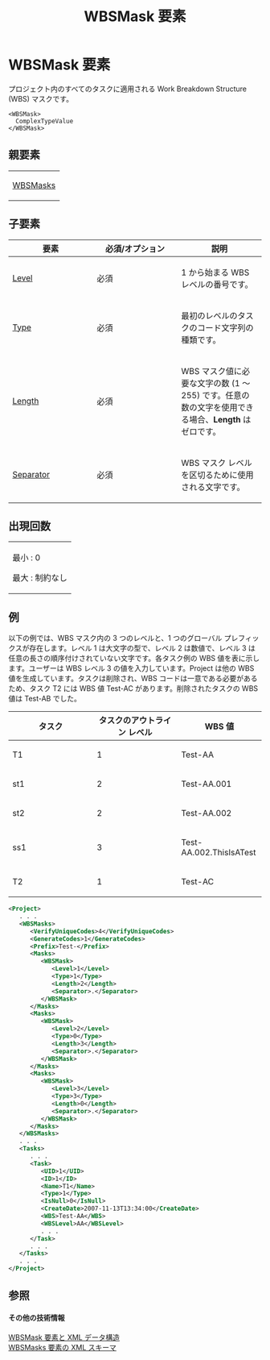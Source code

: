 ﻿---
title: WBSMask 要素
TOCTitle: WBSMask 要素
ms:assetid: ae403c08-a9a6-4116-933f-aaa6202ffda9
ms:mtpsurl: https://msdn.microsoft.com/ja-jp/library/Bb968641(v=office.12)
ms:contentKeyID: 16744553
ms.date: 06/30/2008
mtps_version: v=office.12
dev_langs:
- xml
ms.translationtype: HT
---

# WBSMask 要素

プロジェクト内のすべてのタスクに適用される Work Breakdown Structure (WBS) マスクです。

    <WBSMask>
      ComplexTypeValue
    </WBSMask>

## 親要素

<table>
<colgroup>
<col style="width: 100%" />
</colgroup>
<tbody>
<tr class="odd">
<td><p><a href="wbsmasks-element.md">WBSMasks</a></p></td>
</tr>
</tbody>
</table>


## 子要素


<table>
<colgroup>
<col style="width: 33%" />
<col style="width: 33%" />
<col style="width: 33%" />
</colgroup>
<thead>
<tr class="header">
<th>要素</th>
<th>必須/オプション</th>
<th>説明</th>
</tr>
</thead>
<tbody>
<tr class="odd">
<td><p><a href="level-element.md">Level</a></p></td>
<td><p>必須</p></td>
<td><p>1 から始まる WBS レベルの番号です。</p></td>
</tr>
<tr class="even">
<td><p><a href="type-element-multiple-parents.md">Type</a></p></td>
<td><p>必須</p></td>
<td><p>最初のレベルのタスクのコード文字列の種類です。</p></td>
</tr>
<tr class="odd">
<td><p><a href="length-element.md">Length</a></p></td>
<td><p>必須</p></td>
<td><p>WBS マスク値に必要な文字の数 (1 ～ 255) です。任意の数の文字を使用できる場合、<strong>Length</strong> はゼロです。</p></td>
</tr>
<tr class="even">
<td><p><a href="separator-element.md">Separator</a></p></td>
<td><p>必須</p></td>
<td><p>WBS マスク レベルを区切るために使用される文字です。</p></td>
</tr>
</tbody>
</table>


## 出現回数

<table>
<colgroup>
<col style="width: 100%" />
</colgroup>
<tbody>
<tr class="odd">
<td><p>最小 : 0</p>
<p>最大 : 制約なし</p></td>
</tr>
</tbody>
</table>


## 例

以下の例では、WBS マスク内の 3 つのレベルと、1 つのグローバル プレフィックスが存在します。レベル 1 は大文字の型で、レベル 2 は数値で、レベル 3 は任意の長さの順序付けされていない文字です。各タスク例の WBS 値を表に示します。ユーザーは WBS レベル 3 の値を入力しています。Project は他の WBS 値を生成しています。タスクは削除され、WBS コードは一意である必要があるため、タスク T2 には WBS 値 Test-AC があります。削除されたタスクの WBS 値は Test-AB でした。


<table>
<colgroup>
<col style="width: 33%" />
<col style="width: 33%" />
<col style="width: 33%" />
</colgroup>
<thead>
<tr class="header">
<th>タスク</th>
<th>タスクのアウトライン レベル</th>
<th>WBS 値</th>
</tr>
</thead>
<tbody>
<tr class="odd">
<td><p>T1</p></td>
<td><p>1</p></td>
<td><p>Test-AA</p></td>
</tr>
<tr class="even">
<td><p>st1</p></td>
<td><p>2</p></td>
<td><p>Test-AA.001</p></td>
</tr>
<tr class="odd">
<td><p>st2</p></td>
<td><p>2</p></td>
<td><p>Test-AA.002</p></td>
</tr>
<tr class="even">
<td><p>ss1</p></td>
<td><p>3</p></td>
<td><p>Test-AA.002.ThisIsATest</p></td>
</tr>
<tr class="odd">
<td><p>T2</p></td>
<td><p>1</p></td>
<td><p>Test-AC</p></td>
</tr>
</tbody>
</table>


``` xml
<Project>
   . . .
   <WBSMasks>
      <VerifyUniqueCodes>4</VerifyUniqueCodes>
      <GenerateCodes>1</GenerateCodes>
      <Prefix>Test-</Prefix>
      <Masks>
         <WBSMask>
            <Level>1</Level>
            <Type>1</Type>
            <Length>2</Length>
            <Separator>.</Separator>
         </WBSMask>
      </Masks>
      <Masks>
         <WBSMask>
            <Level>2</Level>
            <Type>0</Type>
            <Length>3</Length>
            <Separator>.</Separator>
         </WBSMask>
      </Masks>
      <Masks>
         <WBSMask>
            <Level>3</Level>
            <Type>3</Type>
            <Length>0</Length>
            <Separator>.</Separator>
         </WBSMask>
      </Masks>
   </WBSMasks>
   . . .
   <Tasks>
      . . .
      <Task>
         <UID>1</UID>
         <ID>1</ID>
         <Name>T1</Name>
         <Type>1</Type>
         <IsNull>0</IsNull>
         <CreateDate>2007-11-13T13:34:00</CreateDate>
         <WBS>Test-AA</WBS>
         <WBSLevel>AA</WBSLevel>
         . . .
      </Task>
      . . .
   </Tasks>
   . . .
</Project>
```

## 参照

#### その他の技術情報

[WBSMask 要素と XML データ構造](wbsmask-elements-and-xml-structure.md)  
[WBSMasks 要素の XML スキーマ](xml-schema-for-the-wbsmasks-element.md)

